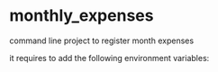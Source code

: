 # monthly_expenses
command line project to register month expenses

it requires to add the following environment variables:

